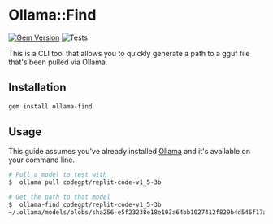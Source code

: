 # Ollama::Find

[![Gem Version](https://badge.fury.io/rb/ollama-find.svg?icon=si%3Arubygems)](https://badge.fury.io/rb/ollama-find)
![Tests](https://github.com/TheNotary/tool-ruby-ollama-find/actions/workflows/test.yml/badge.svg)

This is a CLI tool that allows you to quickly generate a path to a gguf file that's been pulled via Ollama.


## Installation

```bash
gem install ollama-find
```


## Usage

This guide assumes you've already installed [Ollama](https://ollama.com/download) and it's available on your command line.

```bash
# Pull a model to test with
$  ollama pull codegpt/replit-code-v1_5-3b

# Get the path to that model
$  ollama-find codegpt/replit-code-v1_5-3b
~/.ollama/models/blobs/sha256-e5f23238e18e103a64bb1027412f829b4d546f17aed3b42b4401e0dbfa11537c
```
